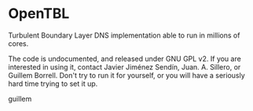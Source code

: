 # OpenTBL

Turbulent Boundary Layer DNS implementation able to run in millions of cores.

The code is undocumented, and released under GNU GPL v2. If you are interested in using it, contact Javier Jiménez Sendín, Juan. A. Sillero, or Guillem Borrell. Don't try to run it for yourself, or you will have a seriously hard time trying to set it up.

guillem
